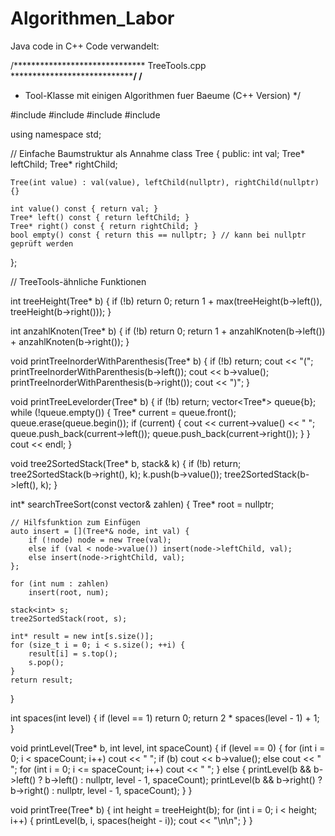 # Algorithmen_Labor

Java code in C++ Code verwandelt:


/******************************  TreeTools.cpp  ******************************/
/**
 * Tool-Klasse mit einigen Algorithmen fuer Baeume (C++ Version)
 */

#include <iostream>
#include <vector>
#include <stack>
#include <cmath>

using namespace std;

// Einfache Baumstruktur als Annahme
class Tree {
public:
    int val;
    Tree* leftChild;
    Tree* rightChild;

    Tree(int value) : val(value), leftChild(nullptr), rightChild(nullptr) {}

    int value() const { return val; }
    Tree* left() const { return leftChild; }
    Tree* right() const { return rightChild; }
    bool empty() const { return this == nullptr; } // kann bei nullptr geprüft werden
};

// TreeTools-ähnliche Funktionen

int treeHeight(Tree* b) {
    if (!b) return 0;
    return 1 + max(treeHeight(b->left()), treeHeight(b->right()));
}

int anzahlKnoten(Tree* b) {
    if (!b) return 0;
    return 1 + anzahlKnoten(b->left()) + anzahlKnoten(b->right());
}

void printTreeInorderWithParenthesis(Tree* b) {
    if (!b) return;
    cout << "(";
    printTreeInorderWithParenthesis(b->left());
    cout << b->value();
    printTreeInorderWithParenthesis(b->right());
    cout << ")";
}

void printTreeLevelorder(Tree* b) {
    if (!b) return;
    vector<Tree*> queue{b};
    while (!queue.empty()) {
        Tree* current = queue.front();
        queue.erase(queue.begin());
        if (current) {
            cout << current->value() << " ";
            queue.push_back(current->left());
            queue.push_back(current->right());
        }
    }
    cout << endl;
}

void tree2SortedStack(Tree* b, stack<int>& k) {
    if (!b) return;
    tree2SortedStack(b->right(), k);
    k.push(b->value());
    tree2SortedStack(b->left(), k);
}

int* searchTreeSort(const vector<int>& zahlen) {
    Tree* root = nullptr;

    // Hilfsfunktion zum Einfügen
    auto insert = [](Tree*& node, int val) {
        if (!node) node = new Tree(val);
        else if (val < node->value()) insert(node->leftChild, val);
        else insert(node->rightChild, val);
    };

    for (int num : zahlen)
        insert(root, num);

    stack<int> s;
    tree2SortedStack(root, s);

    int* result = new int[s.size()];
    for (size_t i = 0; i < s.size(); ++i) {
        result[i] = s.top();
        s.pop();
    }
    return result;
}

int spaces(int level) {
    if (level == 1) return 0;
    return 2 * spaces(level - 1) + 1;
}

void printLevel(Tree* b, int level, int spaceCount) {
    if (level == 0) {
        for (int i = 0; i < spaceCount; i++) cout << " ";
        if (b) cout << b->value();
        else cout << " ";
        for (int i = 0; i <= spaceCount; i++) cout << " ";
    } else {
        printLevel(b && b->left() ? b->left() : nullptr, level - 1, spaceCount);
        printLevel(b && b->right() ? b->right() : nullptr, level - 1, spaceCount);
    }
}

void printTree(Tree* b) {
    int height = treeHeight(b);
    for (int i = 0; i < height; i++) {
        printLevel(b, i, spaces(height - i));
        cout << "\n\n";
    }
}
